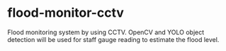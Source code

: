 # flood-monitor-cctv
Flood monitoring system by using CCTV. OpenCV and YOLO object detection will be used for staff gauge reading to estimate the flood level.
